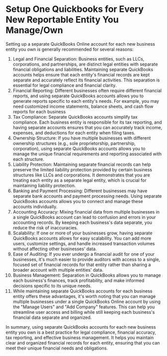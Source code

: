 # Setup One Quickbooks for Every New Reportable Entity You Manage/Own

Setting up a separate QuickBooks Online account for each new business entity you own is generally recommended for several reasons:

1. Legal and Financial Separation: Business entities, such as LLCs, corporations, and partnerships, are distinct legal entities with separate financial obligations and liabilities. Maintaining separate QuickBooks accounts helps ensure that each entity's financial records are kept separate and accurately reflect its financial activities. This separation is essential for legal compliance and financial clarity.
2. Financial Reporting: Different businesses often require different financial reports, and using separate QuickBooks accounts allows you to generate reports specific to each entity's needs. For example, you may need customized income statements, balance sheets, and cash flow reports for each business
3. Tax Compliance: Separate QuickBooks accounts simplify tax compliance. Each business entity is responsible for its tax reporting, and having separate accounts ensures that you can accurately track income, expenses, and deductions for each entity when filing taxes.
4. Ownership Structure: If you have multiple businesses with different ownership structures (e.g., sole proprietorship, partnership, corporation), using separate QuickBooks accounts allows you to manage the unique financial requirements and reporting associated with each structure.
5. Liability Protection: Maintaining separate financial records can help preserve the limited liability protection provided by certain business structures like LLCs and corporations. It demonstrates that you are treating each entity as a separate legal entity, which is crucial for maintaining liability protection.
6. Banking and Payment Processing: Different businesses may have separate bank accounts and payment processing needs. Using separate QuickBooks accounts allows you to connect and manage these accounts individually.
7. Accounting Accuracy: Mixing financial data from multiple businesses in a single QuickBooks account can lead to confusion and errors in your accounting records. By keeping each business's data separate, you reduce the risk of inaccuracies.
8. Scalability: If one or more of your businesses grow, having separate QuickBooks accounts allows for easy scalability. You can add more users, customize settings, and handle increased transaction volumes without affecting other businesses' data.
9. Ease of Auditing: If you ever undergo a financial audit for one of your businesses, it's much easier to provide auditors with access to a single, focused set of financial records for that entity rather than sharing a broader account with multiple entities' data.
10. Business Management: Separation in QuickBooks allows you to manage each business's finances, track profitability, and make informed decisions specific to its unique needs.
11. While maintaining separate QuickBooks accounts for each business entity offers these advantages, it's worth noting that you can manage multiple businesses under a single QuickBooks Online account by using the "Manage Users" and "Add Company" features. This can help you streamline user access and billing while still keeping each business's financial data separate and organized.

In summary, using separate QuickBooks accounts for each new business entity you own is a best practice for legal compliance, financial accuracy, tax reporting, and effective business management. It helps you maintain clear and organized financial records for each entity, ensuring that you can meet their unique financial needs and obligations.
